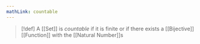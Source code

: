 ```yaml
---
mathLink: countable
---
```

>[!def]
>A [[Set]] is *countable* if it is finite or if there exists a [[Bijective]] [[Function]] with the [[Natural Number]]s


